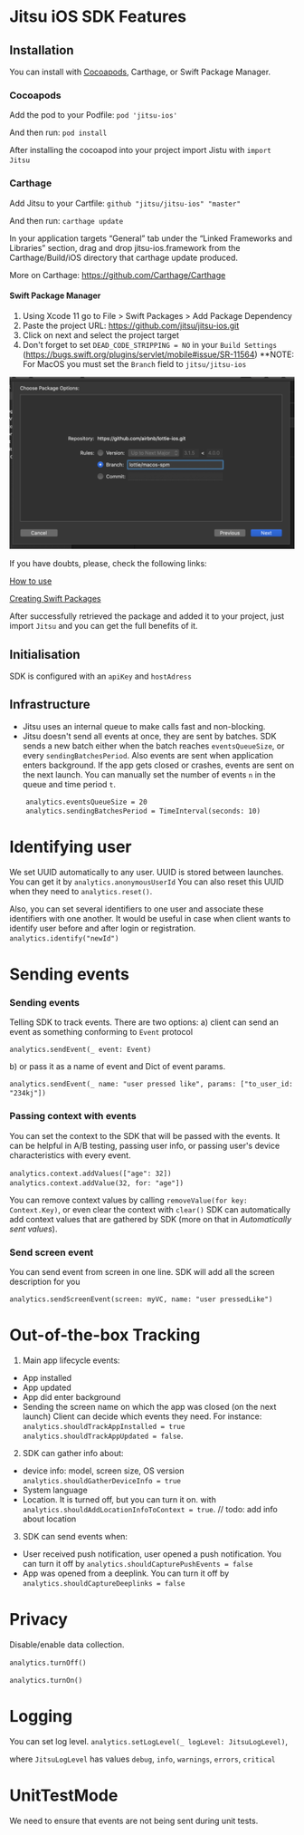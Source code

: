 # Jitsu iOS SDK Features
 
 
## Installation
You can install with [Cocoapods](https://cocoapods.org), Carthage, or Swift Package Manager.

### Cocoapods
Add the pod to your Podfile:
`pod 'jitsu-ios'`

And then run:
`pod install`

After installing the cocoapod into your project import Jistu with
`import Jitsu`

### Carthage
Add Jitsu to your Cartfile:
`github "jitsu/jitsu-ios" "master"`

And then run:
`carthage update` 

In your application targets “General” tab under the “Linked Frameworks and Libraries” section, drag and drop jitsu-ios.framework from the Carthage/Build/iOS directory that carthage update produced.

More on Carthage: https://github.com/Carthage/Carthage


#### Swift Package Manager

1. Using Xcode 11 go to File > Swift Packages > Add Package Dependency
2. Paste the project URL: https://github.com/jitsu/jitsu-ios.git
3. Click on next and select the project target
4. Don't forget to set `DEAD_CODE_STRIPPING = NO` in your `Build Settings` (https://bugs.swift.org/plugins/servlet/mobile#issue/SR-11564)
  **NOTE: For MacOS you must set the `Branch` field to `jitsu/jitsu-ios`
  
  <img src="_Gifs/spm-branch.png" alt="Example" width="600"/>

If you have doubts, please, check the following links:

[How to use](https://developer.apple.com/videos/play/wwdc2019/408/)

[Creating Swift Packages](https://developer.apple.com/videos/play/wwdc2019/410/)

After successfully retrieved the package and added it to your project, just import `Jitsu` and you can get the full benefits of it.


## Initialisation
SDK is configured with an `apiKey` and `hostAdress`

 
## Infrastructure
* Jitsu uses an internal queue to make calls fast and non-blocking.
* Jitsu doesn't send all events at once, they are sent by batches. SDK sends a new batch either when the batch reaches `eventsQueueSize`, or every `sendingBatchesPeriod`. Also events are sent when application enters background. If the app gets closed or crashes, events are sent on the next launch.
You can manually set the number of events `n` in the queue and time period `t`.
```
	analytics.eventsQueueSize = 20
	analytics.sendingBatchesPeriod = TimeInterval(seconds: 10)
```
 
# Identifying user
We set UUID automatically to any user. UUID is stored between launches.
You can get it by `analytics.anonymousUserId`
You can also reset this UUID when they need to `analytics.reset()`.
 
Also, you can set several identifiers to one user and associate these identifiers with one another.
It would be useful in case when client wants to identify user before and after login or registration.
`analytics.identify("newId")`
 
 
# Sending events

### Sending events
Telling SDK to track events. There are two options:
a) client can send an event as something conforming to `Event` protocol
```
analytics.sendEvent(_ event: Event)
```
b) or pass it as a name of event and Dict of event params.
```
analytics.sendEvent(_ name: "user pressed like", params: ["to_user_id: "234kj"])
```

### Passing context with events
You can set the context to the SDK that will be passed with the events.
It can be helpful in A/B testing, passing user info, or passing user's device characteristics with every event.
 
`analytics.context.addValues(["age": 32])`
`analytics.context.addValue(32, for: "age"])`
 
You can remove context values by calling `removeValue(for key: Context.Key)`, or even clear the context with `clear()`
SDK can automatically add context values that are gathered by SDK (more on that in *Automatically sent values*).
 
 
### Send screen event
You can send event from screen in one line. SDK will add all the screen description for you
```
analytics.sendScreenEvent(screen: myVC, name: "user pressedLike")
```
 
# Out-of-the-box Tracking
1) Main app lifecycle events:
- App installed
- App updated
- App did enter background
- Sending the screen name on which the app was closed (on the next launch)
Client can decide which events they need.
For instance:
`analytics.shouldTrackAppInstalled = true`
`analytics.shouldTrackAppUpdated = false`.
 
2) SDK can gather info about:
* device info: model, screen size, OS version
`analytics.shouldGatherDeviceInfo = true`
* System language
* Location. It is turned off, but you can turn it on. with `analytics.shouldAddLocationInfoToContext = true`. // todo: add info about location

3) SDK can send events when: 
* User received push notification, user opened a push notification. You can turn it off by `analytics.shouldCapturePushEvents = false`
* App was opened from a deeplink. You can turn it off by `analytics.shouldCaptureDeeplinks = false`
 
# Privacy
Disable/enable data collection.

```analytics.turnOff()```

```analytics.turnOn()```
 
 
# Logging
You can set log level.
```analytics.setLogLevel(_ logLevel: JitsuLogLevel)```,

where `JitsuLogLevel` has values `debug`, `info`, `warnings`, `errors`, `critical`
 
 
# UnitTestMode
We need to ensure that events are not being sent during unit tests.
 
